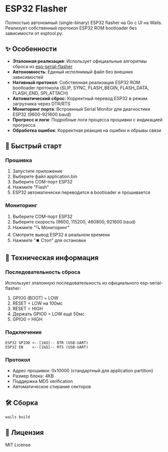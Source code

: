 # ESP32 Flasher

Полностью автономный (single-binary) ESP32 flasher на Go с UI на Wails. Реализует собственный протокол ESP32 ROM bootloader без зависимости от esptool.py.

## ✨ Особенности

- **Эталонная реализация**: Использует официальные алгоритмы сброса из [esp-serial-flasher](https://github.com/espressif/esp-serial-flasher)
- **Автономность**: Единый исполнимый файл без внешних зависимостей
- **Нативный протокол**: Собственная реализация ESP32 ROM bootloader протокола (SLIP, SYNC, FLASH_BEGIN, FLASH_DATA, FLASH_END, SPI_ATTACH)
- **Автоматический сброс**: Корректный перевод ESP32 в режим загрузчика через DTR/RTS
- **Мониторинг порта**: Встроенный Serial Monitor для диагностики ESP32 (9600-921600 baud)
- **Прогресс и логи**: Подробные логи процесса прошивки с индикацией прогресса
- **Обработка ошибок**: Корректная реакция на ошибки и обрывы связи

## 🚀 Быстрый старт

### Прошивка

1. Запустите приложение
2. Выберите файл application.bin
3. Выберите COM-порт ESP32
4. Нажмите "Flash"
5. ESP32 автоматически переводится в bootloader и прошивается

### Мониторинг

1. Выберите COM-порт ESP32
2. Выберите скорость (9600, 115200, 460800, 921600 baud)
3. Нажмите "🔍 Мониторинг"
4. Смотрите вывод ESP32 в реальном времени
5. Нажмите "⏹️ Стоп" для остановки

## 🔧 Техническая информация

### Последовательность сброса

Использует эталонную последовательность из официального esp-serial-flasher:

1. GPIO0 (BOOT) = LOW
2. RESET = LOW на 100мс
3. RESET = HIGH
4. Держать GPIO0 = LOW ещё 50мс
5. GPIO0 = HIGH

### Подключение

```text
ESP32 GPIO0 <--[1kΩ]-- DTR (USB-UART)
ESP32 EN    <--[1kΩ]-- RTS (USB-UART)
```

### Протокол

- Адрес прошивки: 0x10000 (стандартный для application partition)
- Размер блока: 4KB
- Поддержка MD5 verification
- Автоматическое стирание секторов

## 🛠️ Сборка

```bash
wails build
```

## 📝 Лицензия

MIT License
